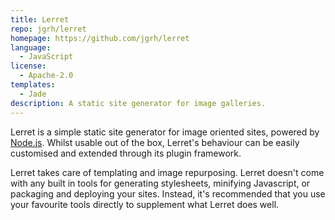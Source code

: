 ```yaml
---
title: Lerret
repo: jgrh/lerret
homepage: https://github.com/jgrh/lerret
language:
  - JavaScript
license:
  - Apache-2.0
templates:
  - Jade
description: A static site generator for image galleries.
---
```


Lerret is a simple static site generator for image oriented sites, powered by [Node.js](http://nodejs.org). Whilst usable out of the box, Lerret's behaviour can be easily customised and extended through its plugin framework.

Lerret takes care of templating and image repurposing. Lerret doesn't come with any built in tools for generating stylesheets, minifying Javascript, or packaging and deploying your sites. Instead, it's recommended that you use your favourite tools directly to supplement what Lerret does well.

